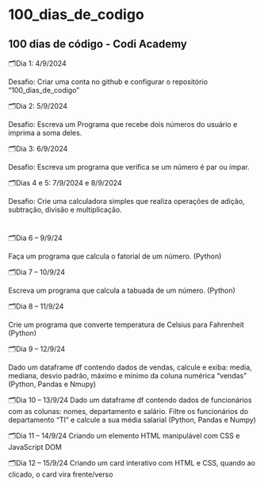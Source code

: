 # 100_dias_de_codigo

## 100 dias de código - Codi Academy

🗂️Dia 1: 4/9/2024

Desafio: Criar uma conta no github e configurar o repositório “100_dias_de_codigo”

🗂️Dia 2: 5/9/2024

Desafio: Escreva um Programa que recebe dois números do usuário e imprima a soma deles.

🗂️Dia 3: 6/9/2024

Desafio: Escreva um programa que verifica se um número é par ou ímpar.

🗂️Dias 4 e 5: 7/9/2024 e 8/9/2024

Desafio: Crie uma calculadora simples que realiza operações de adição, subtração, divisão e multiplicação.

#

🗂️Dia 6 – 9/9/24

Faça um programa que calcula o fatorial de um número. (Python)

🗂️Dia 7 – 10/9/24

Escreva um programa que calcula a tabuada de um número. (Python)

🗂️Dia 8 – 11/9/24

Crie um programa que converte temperatura de Celsius para Fahrenheit
(Python)

🗂️Dia 9 – 12/9/24

Dado um dataframe df contendo dados de vendas, calcule e exiba: media, mediana, desvio padrão, máximo e mínimo da coluna numérica “vendas” (Python, Pandas e Nmupy)

🗂️Dia 10 – 13/9/24
Dado um dataframe df contendo dados de funcionários com as colunas: nomes, departamento e salário. Filtre os funcionários do departamento “TI” e calcule a sua média salarial (Python, Pandas e Numpy)

🗂️Dia 11 – 14/9/24
Criando um elemento HTML manipulável com CSS e JavaScript DOM

🗂️Dia 12 – 15/9/24
Criando um card interativo com HTML e CSS, quando ao clicado, o card vira frente/verso

